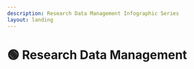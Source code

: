 ```yaml
---
description: Research Data Management Infographic Series
layout: landing
---
```


# 🟢 Research Data Management

